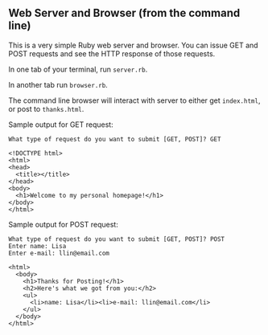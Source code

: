 ## Web Server and Browser (from the command line)
This is a very simple Ruby web server and browser. You can issue GET and POST requests and see the HTTP response of those requests.

In one tab of your terminal, run `server.rb`.

In another tab run `browser.rb`.

The command line browser will interact with server to either get `index.html`, or post to `thanks.html`.

Sample output for GET request:

```
What type of request do you want to submit [GET, POST]? GET

<!DOCTYPE html>
<html>
<head>
  <title></title>
</head>
<body>
  <h1>Welcome to my personal homepage!</h1>
</body>
</html>
```

Sample output for POST request:

```
What type of request do you want to submit [GET, POST]? POST
Enter name: Lisa
Enter e-mail: llin@email.com

<html>
  <body>
    <h1>Thanks for Posting!</h1>
    <h2>Here's what we got from you:</h2>
    <ul>
      <li>name: Lisa</li><li>e-mail: llin@email.com</li>
    </ul>
  </body>
</html>
```